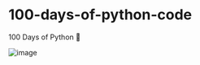 # 100-days-of-python-code
100 Days of Python 🐍

![image](https://github.com/sharadsingh0303/100-days-of-python-code/assets/61176289/81456b92-612d-4932-a266-e571b9c46b86)

